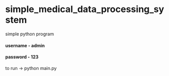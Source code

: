 # simple_medical_data_processing_system
simple python program

#### username - admin
#### password - 123

to run ->
 python main.py
